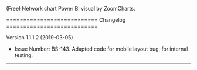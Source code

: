 (Free) Network chart Power BI visual by ZoomCharts.

=========================== Changelog ===========================

Version 1.1.1.2 (2019-03-05)

* Issue Number: BS-143.
  Adapted code for mobile layout bug, for internal testing.

-----------------------------------------------------------------
